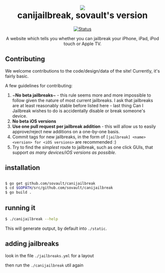 <h1 align="center">
  <img src="http://www.30440r.xyz/img/cydia.png"><br>
  canijailbreak, sovault's version
</h1>

<p align="center">
  <a href="https://sovault.github.io/canijailbreak"><img src="https://badgen.net/badge/Status/Not%20Updated/red" alt="Status"></a>
</p>
<p align="center">
A website which tells you whether you can jailbreak your iPhone, iPad, iPod touch or Apple TV.
</p>

## Contributing

We welcome contributions to the code/design/data of the site! Currently, it's fairly basic.

A few guidelines for contributing:

1. ~**No beta jailbreaks**~ - this rule seems more and more impossible to follow given the nature of most current jailbreaks. I ask that jailbreaks are at least reasonably stable before listed here - last thing Can I Jailbreak wishes to do is accidentally disable or break someone's device.
2. **No beta iOS versions**
3. **Use one pull request per jailbreak addition** - this will allow us to easily approve/reject new additions on a one-by-one basis.
4. Commit tags for new jailbreaks, in the form of `[jailbreak] <name> <version> for <iOS versions>` are recommended :)
5. Try to find the _simplest_ route to jailbreak, such as one click GUIs, that support _as many devices/iOS versions as possible_.


## installation

```bash

$ go get github.com/sovault/canijailbreak
$ cd $GOPATH/src/github.com/sovault/canijailbreak
$ go build .
```

## running it

```bash
$ ./canijailbreak --help
```

This will generate output, by default into `./static`. 

## adding jailbreaks

look in the file `./jailbreaks.yml` for a layout

then run the `./canijailbreak` util again

